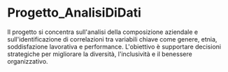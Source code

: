 # Progetto_AnalisiDiDati
Il progetto si concentra sull'analisi della composizione aziendale e sull'identificazione di correlazioni tra variabili chiave come genere, etnia, soddisfazione lavorativa e performance. L'obiettivo è supportare decisioni strategiche per migliorare la diversità, l'inclusività e il benessere organizzativo.
